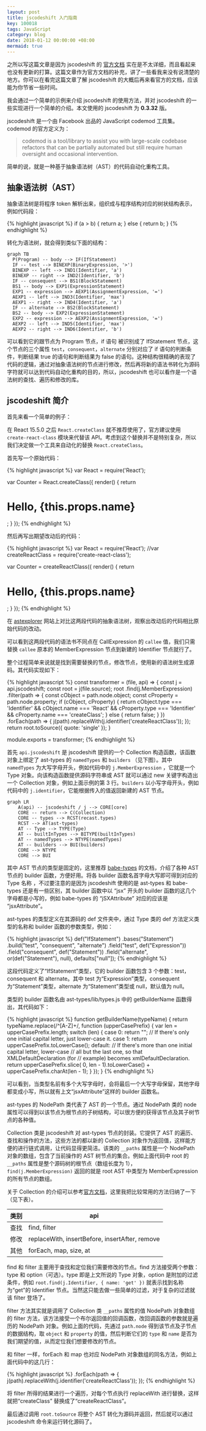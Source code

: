 ```yaml
---
layout: post
title: jscodeshift 入门指南
key: 100018
tags: JavaScript
category: blog
date: 2018-01-12 00:00:00 +08:00
mermaid: true
---
```


之所以写这篇文章是因为 jscodeshift 的 [官方文档](https://github.com/facebook/jscodeshift/wiki) 实在是不太详细，而且看起来也没有更新的打算。这篇文章作为官方文档的补充，讲了一些看我来没有说清楚的地方。你可以在看完这篇文章了解 jscodeshift 的大概后再来看官方的文档，应该能为你节省一些时间。

我会通过一个简单的示例来介绍 jscodeshift 的使用方法，并对 jscodeshift 的一些实现进行一个简单的介绍。本文使用的 jscodeshift 为 **0.3.32** 版。

<!--more-->

jscodeshift 是一个由 Facebook 出品的 JavaScript codemod 工具集。codemod 的官方定义为：

> codemod is a tool/library to assist you with large-scale codebase refactors that can be partially automated but still require human oversight and occasional intervention.

简单的说，就是一种基于抽象语法树（AST）的代码自动化重构工具。

## 抽象语法树（AST）

抽象语法树是将程序 token 解析出来，组织成与程序结构对应的树状结构表示，例如代码段：

{% highlight javascript %}
if (a > b) {
  return a;
} else {
  return b;
}
{% endhighlight %}

转化为语法树，就会得到类似下面的结构：

```mermaid
graph TB
  P(Program) -- body --> IF(IfStatement)
  IF -- test --> BINEXP(BinaryExpression, '>')
  BINEXP -- left --> IND1(Identifier, 'a')
  BINEXP -- right --> IND2(Identifier, 'b')
  IF -- consequent --> BS1(BlockStatement)
  BS1 -- body --> EXP1(ExpressionStatement)
  EXP1 -- expression --> AEXP1(AssignmentExpression, '=')
  AEXP1 -- left --> IND3(Identifier, 'max')
  AEXP1 -- right --> IND4(Identifier, 'a')
  IF -- alternate --> BS2(BlockStatement)
  BS2 -- body --> EXP2(ExpressionStatement)
  EXP2 -- expression --> AEXP2(AssignmentExpression, '=')
  AEXP2 -- left --> IND5(Identifier, 'max')
  AEXP2 -- right --> IND6(Identifier, 'b')

```

可以看到它的跟节点为 Program 节点，if 语句 被识别成了 IfStatement 节点，这个节点的三个属性 `test`，`consequent`，`alternate` 分别对应了 if 语句的判断条件，判断结果 true 的语句和判断结果为 false 的语句。这种结构很精确的表现了代码的逻辑，通过对抽象语法树的节点进行修改，然后再将新的语法书转化为源码字符就可以达到代码自动化重构的目的，所以，jscodeshift 也可以看作是一个语法树的查找、遍历和修改的库。

## jscodeshift 简介

首先来看一个简单的例子：

在 React 15.5.0 之后 `React.createClass` 就不推荐使用了，官方建议使用 `create-react-class` 模块来代替该 API。考虑到这个替换并不是特别复杂，所以我们决定做一个工具来自动化的替换 `React.createClass`。

首先写一个原始代码：

{% highlight javascript %}
var React = require('React');

var Counter = React.createClass({
  render() {
    return <h1>Hello, {this.props.name}</h1>;
  }
});
{% endhighlight %}

然后再写出期望改动后的代码：

{% highlight javascript %}
var React = require('React');
//var createReactClass = require('create-react-class');

var Counter = createReactClass({
  render() {
    return <h1>Hello, {this.props.name}</h1>;
  }
});
{% endhighlight %}

在 [astexplorer](https://astexplorer.net/) 网站上对比这两段代码的抽象语法树，观察出改动后的代码相比原始代码的改动。

可以看到这两段代码的语法书不同点在 CallExpression 的 `callee` 值，我们只需替换 `callee` 原本的 MemberExpression 节点到新建的 Identifier 节点就行了。

整个过程简单来说就是找到需要替换的节点，修改节点，使用新的语法树生成源码。其代码实现如下：

{% highlight javascript %}
const transformer = (file, api) => {
  const j = api.jscodeshift;
  const root = j(file.source);
  root
    .find(j.MemberExpression)
    .filter(path => {
      const cObject = path.node.object;
      const cProperty = path.node.property;
      if (cObject, cProperty) {
        return cObject.type === 'Identifier' &&
          cObject.name === 'React' &&
          cProperty.type === 'Identifier' &&
          cProperty.name === 'createClass';
      } else {
        return false;
      }
    })
    .forEach(path => {
      j(path).replaceWith(j.identifier('createReactClass'));
    });
  return root.toSource({ quote: 'single' });
}

module.exports = transformer;
{% endhighlight %}

首先 `api.jscodeshift` 是 jscodeshift 提供的一个 Collection 构造函数，该函数对象上绑定了 ast-types 的 `namedTypes` 和 `builders` （见下图）。其中 `namedTypes` 为大写字母开头，例如代码中的 `j.MemberExpression` ，它就是一个 Type 对象。向该构造函数提供源码字符串或 AST 就可以通过 new 关键字构造出一个 Collection 对象，例如上面示例的第 3 行。`builders` 以小写字母开头，例如代码中的 `j.identifier`，它能根据传入的值返回新建的 AST 节点。

```mermaid
graph LR
    A(api) -- jscodeshift / j --> CORE[core]
    CORE -- return --> C(Collection)
    CORE -- types --> RCST(recast.types)
    RCST --> AT(ast-types)
    AT -- Type --> TYPE(Type)
    AT -- builtInTypes --> BITYPE(builtInTypes)
    AT -- namedTypes --> NTYPE(namedTypes)
    AT -- builders --> BUI(builders)
    CORE --> NTYPE
    CORE --> BUI
```

其中 AST 节点的类型是固定的，这里推荐 [babe-types](https://babeljs.io/docs/core-packages/babel-types/) 的文档，介绍了各种 AST 节点的 builder 函数，方便好用。将各 builder 函数名首字母大写即可得到对应的 Type 名称 ，不过要注意的是因为 jscodeshift 使用的是 ast-types 和 babe-types 还是有一些区别，其 builder 函数中以 “jsx” 开头的 builder 函数的这几个字母都是小写的，例如 babe-types 的 “jSXAttribute” 对应的应该是 “jsxAttribute”。

ast-types 的类型定义在其源码的 def 文件夹中，通过 Type 类的 def 方法定义类型的名称和 builder 函数的参数类型，例如：

{% highlight javascript %}
def("IfStatement")
  .bases("Statement")
  .build("test", "consequent", "alternate")
  .field("test", def("Expression"))
  .field("consequent", def("Statement"))
  .field("alternate", or(def("Statement"), null), defaults["null"]);
{% endhighlight %}

这段代码定义了“IfStatement”类型，它的 builder 函数包含 3 个参数：test，consequent 和 alternate。其中 test 为“Expression”类型，consequent 为“Statement”类型，alternate 为“Statement”类型或 null，默认值为 null。

类型的 builder 函数名由 ast-types/lib/types.js 中的 getBuilderName 函数得出，其代码如下：

{% highlight javascript %}
function getBuilderName(typeName) {
  return typeName.replace(/^[A-Z]+/, function (upperCasePrefix) {
    var len = upperCasePrefix.length;
    switch (len) {
      case 0: return "";
        // If there's only one initial capital letter, just lower-case it.
      case 1: return upperCasePrefix.toLowerCase();
      default:
        // If there's more than one initial capital letter, lower-case
        // all but the last one, so that XMLDefaultDeclaration (for
        // example) becomes xmlDefaultDeclaration.
        return upperCasePrefix.slice(
          0, len - 1).toLowerCase() +
          upperCasePrefix.charAt(len - 1);
    }
  });
}
{% endhighlight %}

可以看到，当类型名前有多个大写字母时，会将最后一个大写字母保留，其他字母都变成小写，所以就有上文“jsxAttribute”这样的 builder 函数名。

ast-types 的 NodePath 类代表了 AST 的一个节点。通过 NodePath 类的 node 属性可以得到以该节点为根节点的子树结构，可以很方便的获得该节点及其子树节点的各种值。

Collection 类是 jscodeshift 对 ast-types 节点的封装。它提供了 AST 的遍历、查找和操作的方法，这些方法的都以新的 Collection 对象作为返回值，这样能方便的进行链式调用，让代码显得更简洁。该类的 `__paths` 属性是一个 NodePath 对象的数组，包含了当前操作的 AST 树节点的集合。例如上面代码中 root 的 `__paths` 属性是整个源码树的根节点（数组长度为 1），`find(j.MemberExpression)` 返回的就是 root AST 中类型为 MemberExpression 的所有节点的数组。

关于 Collection 的介绍可以参考[官方文档](https://github.com/facebook/jscodeshift/wiki/jscodeshift-Documentation)，这里我把比较常用的方法归纳了一下（见下表）。

| 类别   | api                                      |
| ---- | ---------------------------------------- |
| 查找   | find, filter                             |
| 修改   | replaceWith,  insertBefore, insertAfter, remove |
| 其他   | forEach, map, size, at                   |

find 和 filter 主要用于查找和定位我们需要修改的节点。find 方法接受两个参数：type 和 option（可选）。type 即是上文所说的 Type 对象，option 是附加的过滤条件，例如 `root.find(j.Identifier, { name: 'get' })` 就表示找到名称为“get”的 Identifier 节点。当然这只能去做一些简单的过滤，对于复杂的过滤就该 filter 登场了。

filter 方法其实就是调用了 Collection 类 `__paths` 属性的值 NodePath 对象数组的 filter 方法，该方法接受一个布尔返回值的回调函数，改回调函数的参数就是遍历的 NodePath 对象。例如上面的代码，先通过 `path.node` 得到该节点及子节点的数据结构，取 `object` 和 `property` 的值，然后判断它们的 `type` 和 `name` 是否为我们期望的值，从而定位我们想要修改的节点。

和 filter 一样，forEach 和 map 也对应 NodePath 对象数组的同名方法，例如上面代码中的这几行：

{% highlight javascript %}
.forEach(path => {
  j(path).replaceWith(j.identifier('createReactClass'));
});
{% endhighlight %}

将 filter 所得的结果进行一个遍历，对每个节点执行 replaceWith 进行替换，这样就把“createClass” 替换成了“createReactClass”。

最后通过调用 `root.toSource` 将整个 AST 转化为源码并返回，然后就可以通过 jscodeshift 命令来运行转化源码了。